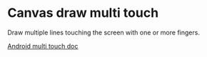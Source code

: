 # Canvas draw multi touch
Draw multiple lines touching the screen with one or more fingers.

[Android multi touch doc](https://developer.android.com/training/gestures/multi?hl=es-419)